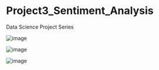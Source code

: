 # Project3_Sentiment_Analysis
Data Science Project Series

![image](https://github.com/Shreya2876/Project3_Sentiment_Analysis/assets/122904598/40ed6658-3d3f-4092-8190-f746d70285c0)

![image](https://github.com/Shreya2876/Project3_Sentiment_Analysis/assets/122904598/99426426-d424-4d38-9a27-2f8fe419486b)

![image](https://github.com/Shreya2876/Project3_Sentiment_Analysis/assets/122904598/d201bb71-d916-4415-bc3d-69ce0370c70c)

